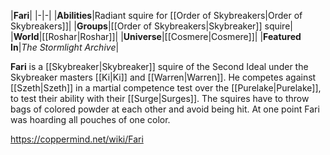 |**Fari**|
|-|-|
|**Abilities**|Radiant squire for [[Order of Skybreakers\|Order of Skybreakers]]|
|**Groups**|[[Order of Skybreakers\|Skybreaker]] squire|
|**World**|[[Roshar\|Roshar]]|
|**Universe**|[[Cosmere\|Cosmere]]|
|**Featured In**|*The Stormlight Archive*|

**Fari** is a [[Skybreaker\|Skybreaker]] squire of the Second Ideal under the Skybreaker masters [[Ki\|Ki]] and [[Warren\|Warren]].
He competes against [[Szeth\|Szeth]] in a martial competence test over the [[Purelake\|Purelake]], to test their ability with their [[Surge\|Surges]]. The squires have to throw bags of colored powder at each other and avoid being hit. At one point Fari was hoarding all pouches of one color. 



https://coppermind.net/wiki/Fari
